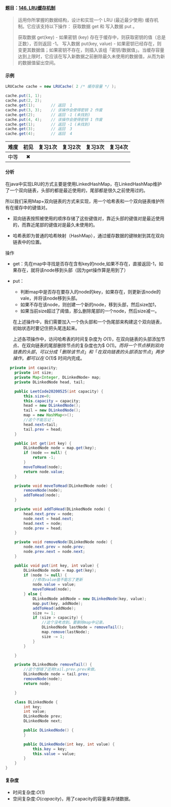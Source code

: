 #### 题目：[146. LRU缓存机制](https://leetcode-cn.com/problems/lru-cache/)

> 运用你所掌握的数据结构，设计和实现一个  LRU (最近最少使用) 缓存机制。它应该支持以下操作： 获取数据 get 和 写入数据 put 。
>
> 获取数据 get(key) - 如果密钥 (key) 存在于缓存中，则获取密钥的值（总是正数），否则返回 -1。
> 写入数据 put(key, value) - 如果密钥已经存在，则变更其数据值；如果密钥不存在，则插入该组「密钥/数据值」。当缓存容量达到上限时，它应该在写入新数据之前删除最久未使用的数据值，从而为新的数据值留出空间。

#### 示例

```java
LRUCache cache = new LRUCache( 2 /* 缓存容量 */ );

cache.put(1, 1);
cache.put(2, 2);
cache.get(1);       // 返回  1
cache.put(3, 3);    // 该操作会使得密钥 2 作废
cache.get(2);       // 返回 -1 (未找到)
cache.put(4, 4);    // 该操作会使得密钥 1 作废
cache.get(1);       // 返回 -1 (未找到)
cache.get(3);       // 返回  3
cache.get(4);       // 返回  4

```

| 难度 | 初见 | 复习1次 | 复习2次 | 复习3次 | 复习4次 |
| :--: | :--: | :-----: | :-----: | :-----: | :-----: |
| 中等 |  ✖   |         |         |         |         |

#### 分析

在java中实现LRU的方式主要是使用LinkedHashMap，在LinkedHashMap维护了一个双向链表，头部的都是最近使用的，尾部都是很久之前使用过的。

所以我们采用Map+双向链表的方式来实现，用一个哈希表和一个双向链表维护所有在缓存中的键值对。

- 双向链表按照被使用的顺序存储了这些键值对，靠近头部的键值对是最近使用的，而靠近尾部的键值对是最久未使用的。

- 哈希表即为普通的哈希映射（HashMap），通过缓存数据的键映射到其在双向链表中的位置。

操作

- get：先在map中寻找是否存在含有key的node,如果不存在，直接返回-1，如果存在，就将该node移到头部（因为get操作算是用到了）

- put：

  - 判断map中是否存在要存入的node的key，如果存在，则更新该node的vale，并将该node移到头部。
  - 如果不存在该node，则创建一个新的node，移到头部，然后size加1，
  - 如果当前size超过了阈值，那么删除尾部的一个node，然后size减一。

  

  

  在上述操作中，我们需要加入一个伪头部和一个伪尾部来构建这个双向链表，初始状态时要记住把头尾连起来。

  上述各项操作中，访问哈希表的时间复杂度为 $O(1)$，在双向链表的头部添加节点、在双向链表的尾部删除节点的复杂度也为$ O(1)$。而将一个节点移到双向链表的头部，可以分成「删除该节点」和「在双向链表的头部添加节点」两步操作，都可以在$ O(1)$ 时间内完成。

```java
  private int capacity;
    private int size;
    private Map<Integer, DLinkedNode> map;
    private DLinkedNode head, tail;

    public LeetCode20200525(int capacity) {
        this.size=0;
        this.capacity = capacity;
        head = new DLinkedNode();
        tail = new DLinkedNode();
        map = new HashMap<>();
        //这个不能忘记；
        head.next=tail;
        tail.prev = head;
    }

    public int get(int key) {
        DLinkedNode node = map.get(key);
        if (node == null) {
            return -1;
        }
        moveToHead(node);
        return node.value;
    }

    private void moveToHead(DLinkedNode node) {
        removeNode(node);
        addToHead(node);
    }

    private void addToHead(DLinkedNode node) {
        head.next.prev = node;
        node.next = head.next;
        head.next = node;
        node.prev = head;
    }

    private void removeNode(DLinkedNode node) {
        node.next.prev = node.prev;
        node.prev.next = node.next;
    }

    public void put(int key, int value) {
        DLinkedNode node = map.get(key);
        if (node != null) {
            //修改value值不能忘了更新
            node.value = value;
            moveToHead(node);
        } else {
            DLinkedNode addNode = new DLinkedNode(key, value);
            map.put(key, addNode);
            addToHead(addNode);
            size += 1;
            if (size > capacity) {
                //这个没考虑到。要删除map中记录。
                DLinkedNode lastNode = removeTail();
                map.remove(lastNode);
                size -= 1;
            }
        }

    }

    private DLinkedNode removeTail() {
        //这个想错了还用tail.prev.prev来做。
        DLinkedNode node = tail.prev;
        removeNode(node);
        return node;

    }

    class DLinkedNode {
        int key;
        int value;
        DLinkedNode prev;
        DLinkedNode next;

        public DLinkedNode() {
        }

        public DLinkedNode(int key, int value) {
            this.key = key;
            this.value = value;
        }
    }
}

```


#### 复杂度

- 时间复杂度:$O(1)$
- 空间复杂度:$O(capacity)$，用了capacity的容量来存储数据。

